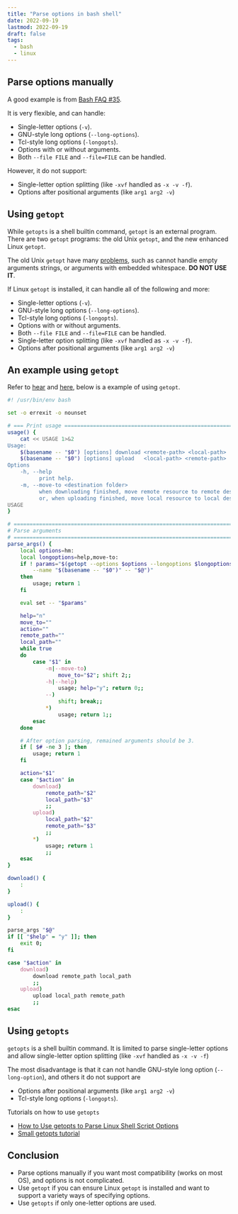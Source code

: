 ```yaml
---
title: "Parse options in bash shell"
date: 2022-09-19
lastmod: 2022-09-19
draft: false
tags:
  - bash
  - linux
---
```


## Parse options manually

A good example is from
[Bash FAQ #35](https://mywiki.wooledge.org/BashFAQ/035#Manual_loop).

It is very flexible, and can handle:
- Single-letter options (`-v`).
- GNU-style long options (`--long-options`).
- Tcl-style long options (`-longopts`).
- Options with or without arguments.
- Both `--file FILE` and `--file=FILE` can be handled.

However, it do not support:
- Single-letter option splitting (like `-xvf` handled as `-x -v -f`).
- Options after positional arguments (like `arg1 arg2 -v`)

## Using `getopt`

While `getopts` is a shell builtin command, `getopt` is an external program.
There are two `getopt` programs: the old Unix `getopt`, and the new enhanced
Linux `getopt`.

The old Unix `getopt` have many
[problems](https://mywiki.wooledge.org/ComplexOptionParsing#util-linux.27s_special_getopt),
such as cannot handle empty arguments strings, or arguments with embedded whitespace.
**DO NOT USE IT**.

If Linux `getopt` is installed, it can handle all of the following and more:
- Single-letter options (`-v`).
- GNU-style long options (`--long-options`).
- Tcl-style long options (`-longopts`).
- Options with or without arguments.
- Both `--file FILE` and `--file=FILE` can be handled.
- Single-letter option splitting (like `-xvf` handled as `-x -v -f`).
- Options after positional arguments (like `arg1 arg2 -v`)

## An example using `getopt`

Refer to [hear](https://stackoverflow.com/a/29754866) and
[here](https://unix.stackexchange.com/a/62961), below is a example of using `getopt`.

```sh
#! /usr/bin/env bash

set -o errexit -o nounset

# === Print usage ==============================================================
usage() {
    cat << USAGE 1>&2
Usage:
    $(basename -- "$0") [options] download <remote-path> <local-path>
    $(basename -- "$0") [options] upload   <local-path> <remote-path>
Options
    -h, --help
          print help.
    -m, --move-to <destination folder>
          when downloading finished, move remote resource to remote destination folder.
          or, when uploading finished, move local resource to local destination folder.
USAGE
}

# ==============================================================================
# Parse arguments
# ==============================================================================
parse_args() {
    local options=hm:
    local longoptions=help,move-to:
    if ! params="$(getopt --options $options --longoptions $longoptions \
        --name "$(basename -- "$0")" -- "$@")"
    then
        usage; return 1
    fi

    eval set -- "$params"

    help="n"
    move_to=""
    action=""
    remote_path=""
    local_path=""
    while true
    do
        case "$1" in
            -m|--move-to)
                move_to="$2"; shift 2;;
            -h|--help)
                usage; help="y"; return 0;;
            --)
                shift; break;;
            *)
                usage; return 1;;
        esac
    done

    # After option parsing, remained arguments should be 3.
    if [ $# -ne 3 ]; then
        usage; return 1
    fi

    action="$1"
    case "$action" in
        download)
            remote_path="$2"
            local_path="$3"
            ;;
        upload)
            local_path="$2"
            remote_path="$3"
            ;;
        *)
            usage; return 1
            ;;
    esac
}

download() {
    :
}

upload() {
    :
}

parse_args "$@"
if [[ "$help" = "y" ]]; then
    exit 0;
fi

case "$action" in
    download)
        download remote_path local_path
        ;;
    upload)
        upload local_path remote_path
        ;;
esac
```

## Using `getopts`

`getopts` is a shell builtin command. It is limited to parse single-letter options
and allow single-letter option splitting (like `-xvf` handled as `-x -v -f`)

The most disadvantage is that it can not handle GNU-style long option
(`--long-option`), and others it do not support are
- Options after positional arguments (like `arg1 arg2 -v`)
- Tcl-style long options (`-longopts`).

Tutorials on how to use `getopts`
- [How to Use getopts to Parse Linux Shell Script Options](https://www.howtogeek.com/778410/how-to-use-getopts-to-parse-linux-shell-script-options/)
- [Small getopts tutorial](https://wiki.bash-hackers.org/howto/getopts_tutorial)

## Conclusion
- Parse options manually if you want most compatibility (works on most OS), and
  options is not complicated.
- Use `getopt` if you can ensure Linux `getopt` is installed and want to support
  a variety ways of specifying options.
- Use `getopts` if only one-letter options are used.
